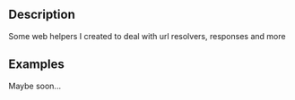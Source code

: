 ## Description

Some web helpers I created to deal with url resolvers, responses and more

## Examples

Maybe soon...
